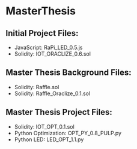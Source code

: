 # MasterThesis

## Initial Project Files:
   - JavaScript: RaPi_LED_0.5.js
   - Solidity: IOT_ORACLIZE_0.6.sol

## Master Thesis Background Files:
  - Solidity: Raffle.sol
  - Solidity: Raffle_Oraclize_0.1.sol
    
## Master Thesis Project Files:
  - Solidity: IOT_OPT_0.1.sol
  - Python Optimization: OPT_PY_0.8_PULP.py
  - Python LED: LED_OPT_1.1.py
